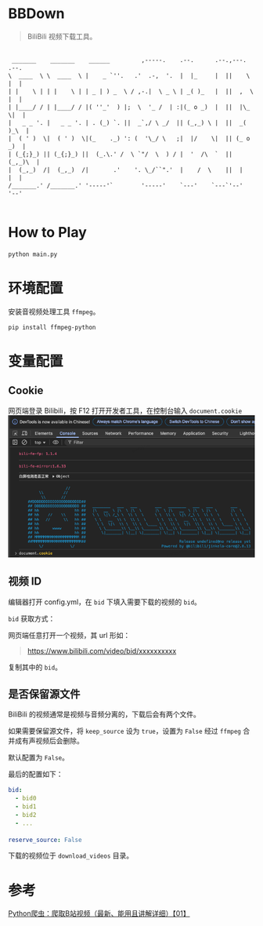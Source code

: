# BBDown
> BiliBili 视频下载工具。

```

 _______    _______    ______         ,-----.    .--.      .--.,---.   .--. 
\  ____  \ \  ____  \ |    _ `''.   .'  .-,  '.  |  |_     |  ||    \  |  | 
| |    \ | | |    \ | | _ | ) _  \ / ,-.|  \ _ \ | _( )_   |  ||  ,  \ |  | 
| |____/ / | |____/ / |( ''_'  ) |;  \  '_ /  | :|(_ o _)  |  ||  |\_ \|  | 
|   _ _ '. |   _ _ '. | . (_) `. ||  _`,/ \ _/  || (_,_) \ |  ||  _( )_\  | 
|  ( ' )  \|  ( ' )  \|(_    ._) ': (  '\_/ \   ;|  |/    \|  || (_ o _)  | 
| (_{;}_) || (_{;}_) ||  (_.\.' /  \ `"/  \  ) / |  '  /\  `  ||  (_,_)\  | 
|  (_,_)  /|  (_,_)  /|       .'    '. \_/``".'  |    /  \    ||  |    |  | 
/_______.' /_______.' '-----'`        '-----'    `---'    `---`'--'    '--' 
                                                                            

```

# How to Play
```bash
python main.py
```

# 环境配置
安装音视频处理工具 `ffmpeg`。
```bash
pip install ffmpeg-python
```

# 变量配置
## Cookie
网页端登录 Bilibili，按 F12 打开开发者工具，在控制台输入 `document.cookie` 
![](img/cookie.png)

## 视频 ID
编辑器打开 config.yml，在 `bid` 下填入需要下载的视频的 `bid`。

`bid` 获取方式：

网页端任意打开一个视频，其 url 形如：

> https://www.bilibili.com/video/bid/xxxxxxxxxx

复制其中的 `bid`。

## 是否保留源文件
BiliBili 的视频通常是视频与音频分离的，下载后会有两个文件。

如果需要保留源文件，将 `keep_source` 设为 `true`，设置为 `False` 经过 `ffmpeg` 合并成有声视频后会删除。

默认配置为 `False`。

最后的配置如下：
```yaml
bid:
  - bid0
  - bid1
  - bid2
  - ...

reserve_source: False
```

下载的视频位于 `download_videos` 目录。


# 参考
[Python爬虫：爬取B站视频（最新、能用且讲解详细）【01】](https://blog.csdn.net/knighthood2001/article/details/139014757)